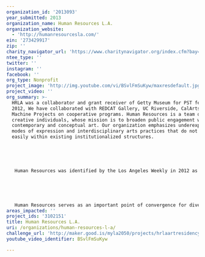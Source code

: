 ```yaml
---
organization_id: '2013093'
year_submitted: 2013
organization_name: Human Resources L.A.
organization_website:
  - 'http://humanresourcesla.com/'
ein: '273429917'
zip: ''
charity_navigator_url: 'https://www.charitynavigator.org/index.cfm?bay=search.profile&ein=273429917'
ntee_type: ''
twitter: ''
instagram: ''
facebook: ''
org_type: Nonprofit
project_image: 'http://img.youtube.com/vi/BSvlFmSuKyw/maxresdefault.jpg'
project_video: ''
org_summary: >-
  HRLA was a collaborator and grant receiver of Getty Museum for PST festival
  2012, We have collaborated with REDCAT Gallery, UC Riverside, CalArts, LAND,
  Machine Projects on cooperative programs. Human Resources is a team of
  creative individuals, whose mission is to broaden public engagement with
  contemporary and conceptual art. Our organization emphasizes underexposed
  modes of expression and interdisciplinary arts practices that do not fit
  easily within existing institutionalized structures.
   
   
   
   
   
   Human Resources was identified by the Los Angeles Weekly in 2012 as one of the city's "most dynamic arts venues." We foster active public appreciation of performative, participatory and multi-disciplinary art practices by encouraging maximum community access. Events are free or very low cost. Members of our broad community generate exhibitions, performances and readings - artists who attend our events are encouraged to bring proposals to directing members. Our programming procedures encourage direct conversation with artists, musicians and writers in order to educate our audiences about our mission. These conversations also shape our understanding of the needs of artists working in non-commercial and experimental paradigms. 
   
   
   
   
   
   Human Resources serves as an important point of convergence for diverse and sometimes disparate art communities. We offer regular platforms for conversation and idea-sharing in order to promote the sustainability of non-traditional art forms. We nurture the kinds of artistic intelligence produced by working closely with different artistic communities - such as that of experimental music and performance art. We have also collaborated with other art spaces and events, including Pacific Standard Time, Silvershed's Collective show, fundraisers and events for Les Figues Press and Darin Klein's Box of Books, and the Chinatown Perform!Now! Festival. We continue to provide a substantial venue for large events, installations, video screenings, music performance, performance art and hybrid events in the Chinatown area of Los Angeles.
areas_impacted: ''
project_ids: '3102151'
title: Human Resources L.A.
uri: /organizations/human-resources-l-a/
challenge_url: 'http://maker.good.is/myla2050/projects/hrlaartresidency.html'
youtube_video_identifier: BSvlFmSuKyw

---
```

